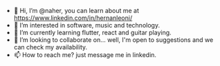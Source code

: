 - 👋 Hi, I’m @naher, you can learn about me at https://www.linkedin.com/in/hernanleoni/
- 👀 I’m interested in software, music and technology.
- 🌱 I’m currently learning flutter, react and guitar playing.
- 💞️ I’m looking to collaborate on... well, I'm open to suggestions and we can check my availability. 
- 📫 How to reach me? just message me in linkedin.
